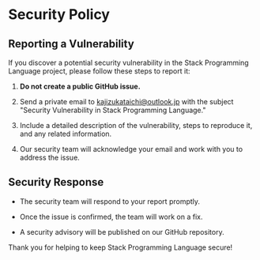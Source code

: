 # Security Policy

## Reporting a Vulnerability

If you discover a potential security vulnerability in the Stack Programming Language project, please follow these steps to report it:

1. **Do not create a public GitHub issue.**

2. Send a private email to [kajizukataichi@outlook.jp](mailto:kajizukataichi@outlook.jp) with the subject "Security Vulnerability in Stack Programming Language."

3. Include a detailed description of the vulnerability, steps to reproduce it, and any related information.

4. Our security team will acknowledge your email and work with you to address the issue.

## Security Response

- The security team will respond to your report promptly.

- Once the issue is confirmed, the team will work on a fix.

- A security advisory will be published on our GitHub repository.

Thank you for helping to keep Stack Programming Language secure!
